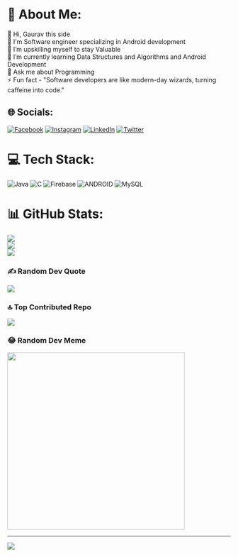 # 💫 About Me:
👋 Hi, Gaurav this side <br>🔭 I'm Software engineer specializing in Android development<br>🤝 I’m upskilling myself to stay Valuable<br>🌱 I’m currently learning Data Structures and Algorithms and Android Development<br>💬 Ask me about Programming <br>⚡ Fun fact - "Software developers are like modern-day wizards, turning caffeine into code."


## 🌐 Socials:
[![Facebook](https://img.shields.io/badge/Facebook-%231877F2.svg?logo=Facebook&logoColor=white)](https://facebook.com/iMoregano007) [![Instagram](https://img.shields.io/badge/Instagram-%23E4405F.svg?logo=Instagram&logoColor=white)](https://instagram.com/im_oregano007) [![LinkedIn](https://img.shields.io/badge/LinkedIn-%230077B5.svg?logo=linkedin&logoColor=white)](https://linkedin.com/in/gaurav-saraswat-) [![Twitter](https://img.shields.io/badge/Twitter-%231DA1F2.svg?logo=Twitter&logoColor=white)](https://twitter.com/_Gaurav_tweets) 

# 💻 Tech Stack:
![Java](https://img.shields.io/badge/java-%23ED8B00.svg?style=for-the-badge&logo=java&logoColor=white) ![C](https://img.shields.io/badge/c-%2300599C.svg?style=for-the-badge&logo=c&logoColor=white) ![Firebase](https://img.shields.io/badge/firebase-%23039BE5.svg?style=for-the-badge&logo=firebase) ![ANDROID](https://img.shields.io/badge/android-%2320232a.svg?style=for-the-badge&logo=android&logoColor=%a4c639) ![MySQL](https://img.shields.io/badge/mysql-%2300f.svg?style=for-the-badge&logo=mysql&logoColor=white)
# 📊 GitHub Stats:
![](https://github-readme-stats.vercel.app/api?username=iMoregano007&theme=dark&hide_border=false&include_all_commits=false&count_private=false)<br/>
![](https://github-readme-streak-stats.herokuapp.com/?user=iMoregano007&theme=dark&hide_border=false)<br/>
![](https://github-readme-stats.vercel.app/api/top-langs/?username=iMoregano007&theme=dark&hide_border=false&include_all_commits=false&count_private=false&layout=compact)

### ✍️ Random Dev Quote
![](https://quotes-github-readme.vercel.app/api?type=horizontal&theme=radical)

### 🔝 Top Contributed Repo
![](https://github-contributor-stats.vercel.app/api?username=iMoregano007&limit=5&theme=dark&combine_all_yearly_contributions=true)

### 😂 Random Dev Meme
<img src='https://randommeme-five.vercel.app/' style="height: 400px;"/>

---
[![](https://visitcount.itsvg.in/api?id=iMoregano007&icon=0&color=0)](https://visitcount.itsvg.in)

<!-- Proudly created with GPRM ( https://gprm.itsvg.in ) -->

<!--
**iMoregano007/iMoregano007** is a ✨ _special_ ✨ repository because its `README.md` (this file) appears on your GitHub profile.

Here are some ideas to get you started:

- 🔭 I’m currently working on ...
- 🌱 I’m currently learning ...
- 👯 I’m looking to collaborate on ...
- 🤔 I’m looking for help with ...
- 💬 Ask me about ...
- 📫 How to reach me: ...
- 😄 Pronouns: ...
- ⚡ Fun fact: ...
-->
